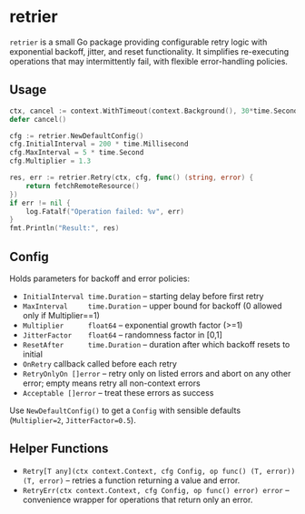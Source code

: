 # retrier

`retrier` is a small Go package providing configurable retry logic with exponential backoff, jitter, and reset functionality. It simplifies re-executing operations that may intermittently fail, with flexible error-handling policies.

## Usage

```go
ctx, cancel := context.WithTimeout(context.Background(), 30*time.Second)
defer cancel()

cfg := retrier.NewDefaultConfig()
cfg.InitialInterval = 200 * time.Millisecond
cfg.MaxInterval = 5 * time.Second
cfg.Multiplier = 1.3

res, err := retrier.Retry(ctx, cfg, func() (string, error) {
    return fetchRemoteResource()
})
if err != nil {
    log.Fatalf("Operation failed: %v", err)
}
fmt.Println("Result:", res)
```

## Config

Holds parameters for backoff and error policies:

* `InitialInterval time.Duration` – starting delay before first retry
* `MaxInterval     time.Duration` – upper bound for backoff (0 allowed only if Multiplier==1)
* `Multiplier      float64`        – exponential growth factor (>=1)
* `JitterFactor    float64`        – randomness factor in \[0,1]
* `ResetAfter      time.Duration`  – duration after which backoff resets to initial
* `OnRetry` callback called before each retry
* `RetryOnlyOn []error` – retry only on listed errors and abort on any other error; empty means retry all non-context errors
* `Acceptable []error` – treat these errors as success

Use `NewDefaultConfig()` to get a `Config` with sensible defaults (`Multiplier=2`, `JitterFactor=0.5`).

## Helper Functions

* `Retry[T any](ctx context.Context, cfg Config, op func() (T, error)) (T, error)` – retries a function returning a value and error.
* `RetryErr(ctx context.Context, cfg Config, op func() error) error` – convenience wrapper for operations that return only an error.
